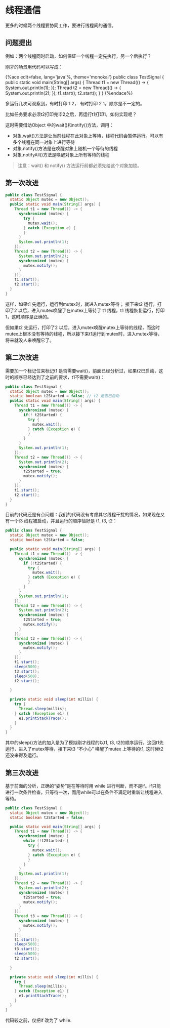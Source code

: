# 线程通信

更多的时候两个线程要协同工作，要进行线程间的通信。

## 问题提出

例如：两个线程同时启动，如何保证一个线程一定先执行，另一个后执行？

刚才的场景用代码可以写成：

{%ace edit=false, lang='java'%, theme='monokai'}
public class TestSignal {
  public static void main(String[] args) {
    Thread t1 = new Thread(() -> {
      System.out.println(1);
    });
    Thread t2 = new Thread(() -> {
      System.out.println(2);
    });
    t1.start();
    t2.start();
  }
}
{%endace%}

多运行几次可观察到，有时打印 1 2， 有时打印 2 1，顺序是不一定的。

比如任务要求必须t2打印完毕2之后，再运行t1打印1，如何实现呢？

这时需要借助Object 中的wait()和notify()方法，调用：
* 对象.wait()方法是让当前线程在此对象上等待，线程代码会暂停运行。可以有多个线程在同一对象上进行等待
* 对象.notify()方法是在唤醒对象上随机一个等待的线程
* 对象.notifyAll()方法是唤醒对象上所有等待的线程

> 注意：wait() 和 notify() 方法运行前都必须先给这个对象加锁。

## 第一次改进

```java
public class TestSignal {
  static Object mutex = new Object();
  public static void main(String[] args) {
    Thread t1 = new Thread(() -> {
      synchronized (mutex) {
        try {
          mutex.wait();
        } catch (Exception e) {
        }
      }
      System.out.println(1);
    });
    Thread t2 = new Thread(() -> {
      System.out.println(2);
      synchronized (mutex) {
        mutex.notify();
      }
    });
    t1.start();
    t2.start();
  }
}
```

这样，如果t1 先运行，运行到mutex时，就进入mutex等待； 接下来t2 运行，打印了2 以后，进入mutex唤醒了在mutex上等待了 t1 线程，t1 线程恢复运行，打印1，这时顺序是正确的。

但如果t2 先运行，打印了2 以后，进入mutex唤醒mutex上等待的线程，而这时mutex上根本没有等待的线程，所以接下来t1运行到mutex时，进入mutex等待，将来就没人来唤醒它了。

## 第二次改进

需要加一个标记位来标记t1 是否需要wait()，前面已经分析过，如果t2已启动，这时的顺序已经达到了之前的要求，t1不需要wait()：

```java
public class TestSignal {
  static Object mutex = new Object();
  static boolean t2Started = false; // t2 是否已启动
  public static void main(String[] args) {
    Thread t1 = new Thread(() -> {      
      synchronized (mutex) {
        if(! t2Started) {
          try {
            mutex.wait();
          } catch (Exception e) {
          }
        }
      }
      System.out.println(1);
    });
    Thread t2 = new Thread(() -> {
      System.out.println(2);
      synchronized (mutex) {
        t2Started = true;
        mutex.notify();
      }
    });
    t1.start();
    t2.start();
  }
}
```

目前的代码还是有点问题：我们的代码没有考虑其它线程干扰的情况，如果现在又有一个t3 线程被启动，并且运行的顺序恰好是 t1, t3, t2：
```java
public class TestSignal {
  static Object mutex = new Object();
  static boolean t2Started = false;

  public static void main(String[] args) {
    Thread t1 = new Thread(() -> {
      synchronized (mutex) {
        if (!t2Started) {
          try {
            mutex.wait();
          } catch (Exception e) {
          }
        }
      }
      System.out.println(1);
    });
    Thread t2 = new Thread(() -> {      
      System.out.println(2);
      synchronized (mutex) {
        t2Started = true;
        mutex.notify();
      }
    });
    Thread t3 = new Thread(() -> {      
      synchronized (mutex) {
        mutex.notify();
      }
    });
    t1.start();
    sleep(500);
    t3.start();
    sleep(500);
    t2.start();
    
  }

  private static void sleep(int millis) {
    try {
      Thread.sleep(millis);
    } catch (Exception e1) {
      e1.printStackTrace();
    }
  }
}
```
其中的sleep()方法的加入是为了模拟刚才线程的以t1, t3, t2的顺序运行。这回t1先运行，进入了mutex等待，接下来t3 “不小心” 唤醒了mutex 上等待的t1, 这时候t2 还没来得及运行。

## 第三次改进

基于前面的分析，正确的“姿势”是在等待时用 while 进行判断，而不是if。if只能进行一次条件检查，只等待一次，而用while可以在条件不满足时重新让线程进入等待。

```java
public class TestSignal {
  static Object mutex = new Object();
  static boolean t2Started = false;

  public static void main(String[] args) {
    Thread t1 = new Thread(() -> {
      synchronized (mutex) {
        while (!t2Started) {
          try {
            mutex.wait();
          } catch (Exception e) {
          }
        }
      }
      System.out.println(1);
    });
    Thread t2 = new Thread(() -> {      
      System.out.println(2);
      synchronized (mutex) {
        t2Started = true;
        mutex.notify();
      }
    });
    Thread t3 = new Thread(() -> {      
      synchronized (mutex) {
        mutex.notify();
      }
    });
    t1.start();
    sleep(500);
    t3.start();
    sleep(500);
    t2.start();
    
  }

  private static void sleep(int millis) {
    try {
      Thread.sleep(millis);
    } catch (Exception e1) {
      e1.printStackTrace();
    }
  }
}
```
代码较之前，仅把if 改为了 while.